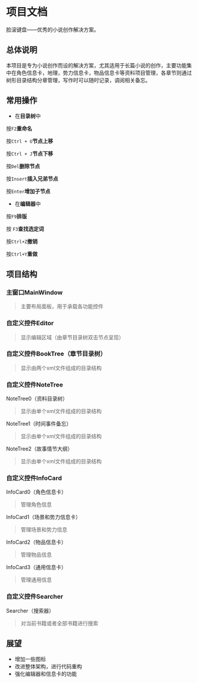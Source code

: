 # 项目文档
脸滚键盘——优秀的小说创作解决方案。

## 总体说明

本项目是专为小说创作而设的解决方案，尤其适用于长篇小说的创作，主要功能集中在角色信息卡，地理，势力信息卡，物品信息卡等资料项目管理，各章节则通过树形目录结构分章管理，写作时可以随时记录，调阅相关备忘。

## 常用操作
- 在**目录树**中

按`F2`**重命名** 

按`Ctrl + U`**节点上移** 

按`Ctrl + J`**节点下移** 

按`Del`**删除节点** 

按`Insert`**插入兄弟节点** 

按`Enter`**增加子节点**


- 在**编辑器**中

按`F9`**排版**

按 `F3`**查找选定词**

按`Ctrl+Z`**撤销**

按`Ctrl+Y`**重做**

## 项目结构

### 主窗口MainWindow
> 主要布局面板，用于承载各功能控件

### 自定义控件Editor
> 显示编辑区域（由章节目录树双击节点呈现）

### 自定义控件BookTree（章节目录树）
> 显示由两个xml文件组成的目录结构

### 自定义控件NoteTree
NoteTree0（资料目录树）
> 显示由单个xml文件组成的目录结构

NoteTree1（时间事件备忘）
> 显示由单个xml文件组成的目录结构

NoteTree2（故事情节大纲）
> 显示由单个xml文件组成的目录结构

### 自定义控件InfoCard
InfoCard0（角色信息卡）
> 管理角色信息

InfoCard1（场景和势力信息卡）
> 管理场景和势力信息

InfoCard2（物品信息卡）
> 管理物品信息

InfoCard3（通用信息卡）
> 管理通用信息

### 自定义控件Searcher
Searcher（搜索器）
> 对当前书籍或者全部书籍进行搜索

## 展望
* 增加一些图标
* 改进整体架构，进行代码重构
* 强化编辑器和信息卡的功能
